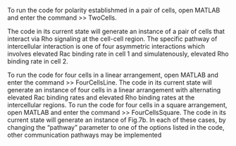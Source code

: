 To run the code for polarity establishmed in a pair of cells, open MATLAB and enter the command >> TwoCells. 

The code in its current state will generate an instance of a pair of cells that interact via Rho signaling at the cell-cell region. The specific pathway of intercellular interaction is one of four asymmetric interactions which involves elevated Rac binding rate in cell 1 and simulatenously, elevated Rho binding rate in cell 2.

To run the code for four cells in a linear arrangement, open MATLAB and enter the command >> FourCellsLine. The code in its current state will generate an instance of four cells in a linear arrangement with alternating elevated Rac binding rates and elevated Rho binding rates at the intercellular regions.
To run the code for four cells in a square arrangement, open MATLAB and enter the command >> FourCellsSquare. The code in its current state will generate an instance of Fig.7b.
In each of these cases, by changing the “pathway” parameter to one of the options listed in the code, other communication pathways may be implemented
